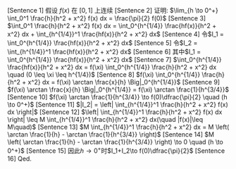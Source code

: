 [Sentence 1] 假设 $f(x)$ 在 $[0,1]$ 上连续
[Sentence 2] 证明: $\lim_{h \to 0^+} \int_0^1 \frac{h}{h^2 + x^2} f(x) dx = \frac{\pi}{2} f(0)$
[Sentence 3] $\int_0^1 \frac{h}{h^2 + x^2} f(x) dx = \int_0^{h^{1/4}} \frac{hf(x)}{h^2 + x^2} dx + \int_{h^{1/4}}^1 \frac{hf(x)}{h^2 + x^2} dx$
[Sentence 4] 令$I_1 = \int_0^{h^{1/4}} \frac{hf(x)}{h^2 + x^2} dx$
[Sentence 5] 令$I_2 = \int_{h^{1/4}}^1 \frac{hf(x)}{h^2 + x^2} dx$
[Sentence 6] 其中$I_1 = \int_0^{h^{1/4}} \frac{hf(x)}{h^2 + x^2} dx$
[Sentence 7] $\int_0^{h^{1/4}} \frac{hf(x)}{h^2 + x^2} dx = f(\xi) \int_0^{h^{1/4}} \frac{h}{h^2 + x^2} dx \quad (0 \leq \xi \leq h^{1/4})$
[Sentence 8] $f(\xi) \int_0^{h^{1/4}} \frac{h}{h^2 + x^2} dx = f(\xi) \arctan \frac{x}{h} \Big|_0^{h^{1/4}}$
[Sentence 9] $f(\xi) \arctan \frac{x}{h} \Big|_0^{h^{1/4}} = f(\xi) \arctan \frac{1}{h^{3/4}}$
[Sentence 10] $f(\xi) \arctan \frac{1}{h^{3/4}} \to f(0)\dfrac{\pi}{2} \quad (h \to 0^+)$
[Sentence 11] $|I_2| = \left| \int_{h^{1/4}}^1 \frac{h}{h^2 + x^2} f(x) dx \right|$
[Sentence 12] $\left| \int_{h^{1/4}}^1 \frac{h}{h^2 + x^2} f(x) dx \right| \leq M \int_{h^{1/4}}^1 \frac{h}{h^2 + x^2} dx(\quad |f(x)|\leq M\quad)$
[Sentence 13] $M \int_{h^{1/4}}^1 \frac{h}{h^2 + x^2} dx = M \left( \arctan \frac{1}{h} - \arctan \frac{1}{h^{3/4}} \right)$
[Sentence 14] $M \left( \arctan \frac{1}{h} - \arctan \frac{1}{h^{3/4}} \right) \to 0 \quad (h \to 0^+)$
[Sentence 15] 因此$h\to 0^+$时$I_1+I_2\to f(0)\dfrac{\pi}{2}$
[Sentence 16] Qed.